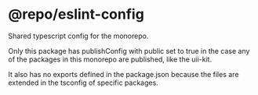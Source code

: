 # @repo/eslint-config

Shared typescript config for the monorepo.

Only this package has publishConfig with public set to true in the case any of the packages in this monorepo are published, like the uii-kit.

It also has no exports defined in the package.json because the files are extended in the tsconfig of specific packages.

